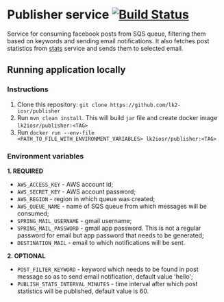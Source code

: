 # Publisher service [![Build Status](https://travis-ci.org/lk2-iosr/publisher.svg?branch=master)](https://travis-ci.org/lk2-iosr/publisher)

Service for consuming facebook posts from SQS queue, filtering them based on keywords and sending email notifications.
It also fetches post statistics from [stats](https://github.com/lk2-iosr/stats) service and sends them to selected email.

## Running application locally

### Instructions
1. Clone this repository: 
```git clone https://github.com/lk2-iosr/publisher```
2. Run 
```mvn clean install```. 
This will build `jar` file and create docker image ``lk2iosr/publisher:<TAG>``
3. Run 
```docker run --env-file <PATH_TO_FILE_WITH_ENVIRONMENT_VARIABLES> lk2iosr/publisher:<TAG>```

### Environment variables

**1. REQUIRED**
* `AWS_ACCESS_KEY` - AWS account id;
* `AWS_SECRET_KEY` - AWS account password;
* `AWS_REGION` - region in which queue was created;
* `AWS_QUEUE_NAME` - name of SQS queue from which messages will be consumed;
* `SPRING_MAIL_USERNAME` - gmail username;
* `SPRING_MAIL_PASSWORD` - gmail app password. This is not a regular password for email but app password that needs to 
be generated;
* `DESTINATION_MAIL` - email to which notifications will be sent.


**2. OPTIONAL**
* `POST_FILTER_KEYWORD` - keyword which needs to be found in post message so as to send email notification, default 
value 'hello';
* `PUBLISH_STATS_INTERVAL_MINUTES` - time interval after which post statistics will be published, default value is 60.
